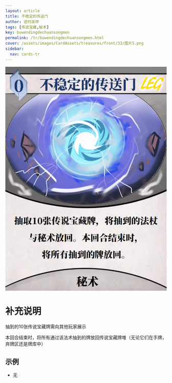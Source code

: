 ```yaml
---
layout: article
title: 不稳定的传送门
author: 逆时巫师
tags: [传说宝藏,秘术]
key: buwendingdechuansongmen
permalink: /tr/buwendingdechuansongmen.html
cover: /assets/images/CardAssets/treasures/front/33/图片5.png
sidebar:
  nav: cards-tr
---
```

![](/assets/images/CardAssets/treasures/front/33/图片5.png)

# 补充说明
抽到的10张传说宝藏牌需向其他玩家展示

本回合结束时，将所有通过该法术抽到的牌放回传说宝藏牌堆（无论它们在手牌，弃牌区还是牌库中）


## 示例
* 无
